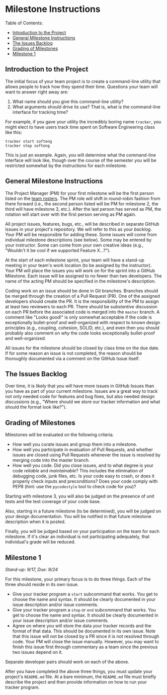 # Milestone Instructions

Table of Contents:
* [Introduction to the Project](#introduction-to-the-project)
* [General Milestone Instructions](#general-milestone-instructions)
* [The Issues Backlog](#the-issues-backlog)
* [Grading of Milestones](#grading-of-milestones)
* [Milestone 1](#milestone-1)

## Introduction to the Project

The initial focus of your team project is to create a command-line utility that
allows people to track how they spend their time.  Questions your team will want
to answer right away are:

1. What name should you give this command-line utility?
1. What arguments should drive its use?  That is, what is the command-line
interface for tracking time?

For example, if you gave your utility the incredibly boring name `tracker`, you
might elect to have users track time spent on Software Engineering class like
this:

```
tracker start softeng
tracker stop softeng
```

This is just an example.  Again, you will determine what the command-line interface will look like, though over the course of the semester you will be restricted somewhat by the instructions for each milestone.

## General Milestone Instructions

The Project Manager (PM) for your first milestone will be the first person listed on the [team rosters](../teams.md).  The PM role will shift in round-robin fashion from there forward (i.e., the second person listed will be PM for milestone 2, the third will have milestone 3, etc.).  After the last person has served as PM, the rotation will start over with the first person serving as PM again.

All project issues, features, bugs, etc., will be described in separate GitHub Issues in your project's repository.  We will refer to this as your *backlog*.  Your PM will be responsible for adding these.  Some issues will come from individual milestone descriptions (see below).  Some may be entered by your instructor.  Some can come from your own creative ideas (e.g., "Wouldn't it be cool if we supported Feature X...?").

At the start of each milestone sprint, your team will have a stand-up meeting in your team's work location (to be assigned by the instructor).  Your PM will place the issues you will work on for the sprint into a GitHub Milestone.  Each issue will be assigned to no fewer than two developers.  The name of the acting PM should be specified in the milestone's description.

Coding work on an issue should be done in Git branches.  Branches should be merged through the creation of a Pull Request (PR).  One of the assigned developers should create the PR.  It is the responsibility of the PM to assign at least two reviewers to each PR.  There should be *substantive* discussion on each PR before the associated code is merged into the `master` branch.  A comment like "Looks good!" is only somewhat acceptable if the code is exceptionally bullet-proof and well-organized with respect to known design principles (e.g., coupling, cohesion, SOLID, etc.), and even then you should probably also comment on *why* the code looks exceptionally bullet-proof and well-organized.

All issues for the milestone should be closed by class time on the due date.  If for some reason an issue is not completed, the reason should be thoroughly documented via a comment on the GitHub Issue itself.

## The Issues Backlog

Over time, it is likely that you will have more issues in GitHub Issues than you have as part of your current milestone.  Issues are a great way to track not only needed code for features and bug fixes, but also needed design discussions (e.g., "Where should we store our tracker information and what should the format look like?").

## Grading of Milestones

Milestones will be evaluated on the following criteria.

* How well you curate issues and group them into a milestone.
* How well you participate in evaluation of Pull Requests, and whether issues are closed using Pull Requests whenever the issue is resolved by merging code into the master branch.
* How well you code.  Did you close issues, and to what degree is your code *reliable* and *maintainable*?  This includes the elimination of debugging code, junk files, etc.  Is your code easy to crash, or does it properly check inputs and preconditions?  Does your code comply with PEP8 (hint: use the `pycodestyle` tool to check code for you)?

Starting with milestone 3, you will also be judged on the presence of unit tests and the test coverage of your code base.

Also, starting in a future milestone (to be determined), you will be judged on your design documentation.  You will be notified in that future milestone description when it is posted.

Finally, you will be judged based on your participation on the team for each milestone.  If it's clear an individual is not participating adequately, that individual's grade will be reduced.

## Milestone 1

*Stand-up: 9/17, Due: 9/24*

For this milestone, your primary focus is to do three things. Each of the three should reside in its own issue.

* Give your tracker program a `start` subcommand that works.  You get to choose the name and syntax.  It should be clearly documented in your issue description and/or issue comments.
* Give your tracker program a `stop` or `end` subcommand that works.  You get to choose the name and syntax.  It should be clearly documented in your issue description and/or issue comments.
* Agree on where you will store the data your tracker records and the format of that data.  This should be documented in its own issue.  Note that this issue will not be closed by a PR since it is not resolved through code.  Your PM will close the issue manually.  However, you may want to finish this issue first through commentary as a team since the previous two issues depend on it.

Separate developer pairs should work on each of the above.

After you have completed the above three things, you must update your project's
`README.md` file.  At a bare minimum, the `README.md` file must briefly describe
the project and then provide information on how to run your tracker program.
